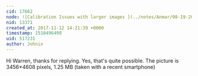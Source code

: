```yaml
---
cid: 17662
node: ![Calibration Issues with larger images ](../notes/Anmar/08-19-2016/question-calibration-issues)
nid: 13371
created_at: 2017-11-12 14:21:39 +0000
timestamp: 1510496499
uid: 517231
author: Johnix
---
```


Hi Warren,
thanks for replying. 
Yes, that's quite possible. The picture is 3456*4608 pixels, 1.25 MB (taken with a recent smartphone)